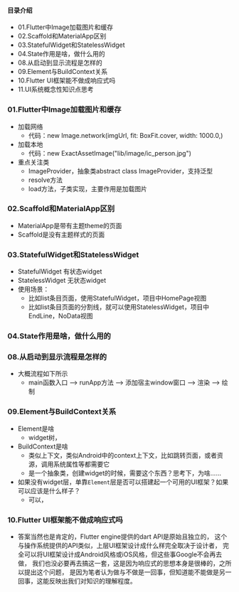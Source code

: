 #### 目录介绍
- 01.Flutter中Image加载图片和缓存
- 02.Scaffold和MaterialApp区别
- 03.StatefulWidget和StatelessWidget
- 04.State作用是啥，做什么用的
- 08.从启动到显示流程是怎样的
- 09.Element与BuildContext关系
- 10.Flutter UI框架能不做成响应式吗
- 11.UI系统概念性知识点思考




### 01.Flutter中Image加载图片和缓存
- 加载网络
    - 代码：new Image.network(imgUrl, fit: BoxFit.cover, width: 1000.0,)
- 加载本地
    - 代码：new ExactAssetImage("lib/image/ic_person.jpg")
- 重点关注类
    - ImageProvider，抽象类abstract class ImageProvider<T>，支持泛型
    - resolve方法
    - load方法，子类实现，主要作用是加载图片


### 02.Scaffold和MaterialApp区别
- MaterialApp是带有主题theme的页面
- Scaffold是没有主题样式的页面



### 03.StatefulWidget和StatelessWidget
- StatefulWidget 有状态widget
- StatelessWidget 无状态widget
- 使用场景：
    - 比如list条目页面，使用StatefulWidget，项目中HomePage视图
    - 比如list条目页面的分割线，就可以使用StatelessWidget，项目中EndLine，NoData视图






### 04.State作用是啥，做什么用的



### 08.从启动到显示流程是怎样的
- 大概流程如下所示
    - main函数入口 ——> runApp方法 ——>  添加宿主window窗口  ——>  渲染  ——>  绘制



### 09.Element与BuildContext关系
- Element是啥
    - widget树，
- BuildContext是啥
    - 类似上下文，类似Android中的context上下文，比如跳转页面，或者资源，调用系统属性等都需要它
    - 是一个抽象类，创建widget的时候，需要这个东西？思考下，为啥……
- 如果没有widget层，单靠`Element`层是否可以搭建起一个可用的UI框架？如果可以应该是什么样子？
    - 可以，



### 10.Flutter UI框架能不做成响应式吗
- 答案当然也是肯定的，Flutter engine提供的dart API是原始且独立的，
这个与操作系统提供的API类似，上层UI框架设计成什么样完全取决于设计者，
完全可以将UI框架设计成Android风格或iOS风格，但这些事Google不会再去做，
我们也没必要再去搞这一套，这是因为响应式的思想本身是很棒的，之所以提出这个问题，
是因为笔者认为做与不做是一回事，但知道能不能做是另一回事，这能反映出我们对知识的理解程度。











